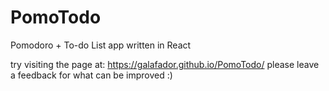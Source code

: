 # PomoTodo
Pomodoro + To-do List app written in React

try visiting the page at: https://galafador.github.io/PomoTodo/
please leave a feedback for what can be improved :)
